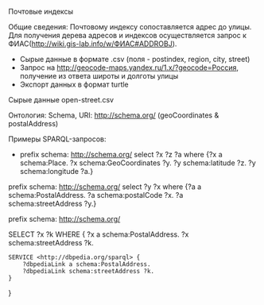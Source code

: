 Почтовые индексы

Общие сведения: 
Почтовому индексу сопоставляется адрес до улицы. Для получения дерева адресов и индексов осуществляется запрос к ФИАС(http://wiki.gis-lab.info/w/ФИАС#ADDROBJ).

* Сырые данные в формате .csv (поля - postindex, region, city, street)
* Запрос на http://geocode-maps.yandex.ru/1.x/?geocode=Россия, получение из ответа широты и долготы улицы
* Экспорт данных в формат turtle

Сырые данные open-street.csv

Онтология: 
Schema, URI: http://schema.org/ (geoCoordinates & postalAddress)

Примеры SPARQL-запросов:
 - prefix schema: <http://schema.org/>
select ?x ?z ?a  where {?x a schema:Place. ?x schema:GeoCoordinates ?y. ?y schema:latitude ?z. ?y schema:longitude ?a.}

prefix schema: <http://schema.org/>
select ?y ?x where {?a a schema:PostalAddress. ?a schema:postalCode ?x. ?a schema:streetAddress ?y.}

prefix schema: <http://schema.org/>

SELECT ?x ?k WHERE {
    ?x a schema:PostalAddress.
    ?x schema:streetAddress ?k.
    
    SERVICE <http://dbpedia.org/sparql> {
        ?dbpediaLink a schema:PostalAddress.
        ?dbpediaLink schema:streetAddress ?k.
    }
}